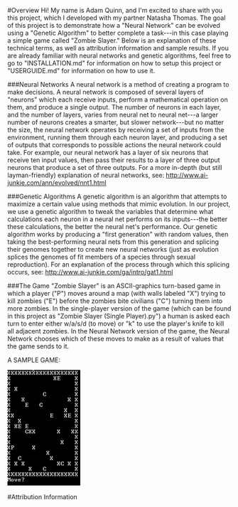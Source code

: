
#Overview
  Hi! My name is Adam Quinn, and I'm excited to share with you this project, which I developed with my partner Natasha Thomas. The goal of this project is to demonstrate how a "Neural Network" can be evolved using a "Genetic Algorithm" to better complete a task---in this case playing a simple game called "Zombie Slayer." Below is an explanation of these technical terms, as well as attribution information and sample results. If you are already familiar with neural networks and genetic algorithms, feel free to go to "INSTALLATION.md" for information on how to setup this project or "USERGUIDE.md" for information on how to use it.
  
###Neural Networks
  A neural network is a method of creating a program to make decisions. A neural network is composed of several layers of "neurons" which each receive inputs, perform a mathematical operation on them, and produce a single output. The number of neurons in each layer, and the number of layers, varies from neural net to neural net---a larger number of neurons creates a smarter, but slower network---but no matter the size, the neural network operates by receiving a set of inputs from the environment, running them through each neuron layer, and producing a set of outputs that corresponds to possible actions the neural network could take. For example, our neural network has a layer of six neurons that receive ten input values, then pass their results to a layer of three output neurons that produce a set of three outputs.
  For a more in-depth (but still layman-friendly) explanation of neural networks, see: 
  http://www.ai-junkie.com/ann/evolved/nnt1.html
  
###Genetic Algorithms
  A genetic algorithm is an algorithm that attempts to maximize a certain value using methods that mimic evolution. In our project, we use a genetic algorithm to tweak the variables that determine what calculations each neuron in a neural net performs on its inputs---the better these calculations, the better the neural net's performance. Our genetic algorithm works by producing a "first generation" with random values, then taking the best-performing neural nets from this generation and splicing their genomes together to create new neural networks (just as evolution splices the genomes of fit members of a species through sexual reproduction). For an explanation of the process through which this splicing occurs, see: http://www.ai-junkie.com/ga/intro/gat1.html
  
###The Game
  "Zombie Slayer" is an ASCII-graphics turn-based game in which a player ("P") moves around a map (with walls labeled "X") trying to kill zombies ("E") before the zombies bite civilians ("C") turning them into more zombies. In the single-player version of the game (which can be found in this project as "Zombie Slayer (Single Player).py") a human is asked each turn to enter either w/a/s/d (to move) or "k" to use the player's knife to kill all adjacent zombies. In the Neural Network version of the game, the Neural Network chooses which of these moves to make as a result of values that the game sends to it.
  
  A SAMPLE GAME:
  
![Alt text](SampleGame.JPG "A Sample Game")


#Attribution Information
